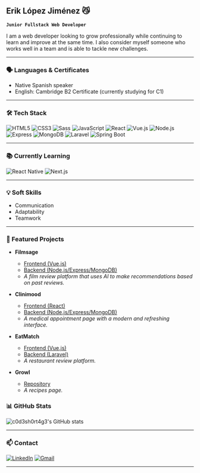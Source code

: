 ## Erik López Jiménez 😼

**`Junior Fullstack Web Developer`**

I am a web developer looking to grow professionally while continuing to learn and improve at the same time. I also consider myself someone who works well in a team and is able to tackle new challenges.

---

### 🗣️ Languages & Certificates

- Native Spanish speaker
- English: Cambridge B2 Certificate (currently studying for C1)

---

### 🛠️ Tech Stack

![HTML5](https://img.shields.io/badge/html5-%23E34F26.svg?style=for-the-badge&logo=html5&logoColor=white)
![CSS3](https://img.shields.io/badge/css3-%231572B6.svg?style=for-the-badge&logo=css3&logoColor=white)
![Sass](https://img.shields.io/badge/Sass-%23CC6699.svg?style=for-the-badge&logo=sass&logoColor=white)
![JavaScript](https://img.shields.io/badge/javascript-%23323330.svg?style=for-the-badge&logo=javascript&logoColor=%23F7DF1E)
![React](https://img.shields.io/badge/React-%2320232a.svg?style=for-the-badge&logo=react&logoColor=%2361DAFB)
![Vue.js](https://img.shields.io/badge/vuejs-%2335495e.svg?style=for-the-badge&logo=vue.js&logoColor=%234FC08D)
![Node.js](https://img.shields.io/badge/Node.js-6DA55F?style=for-the-badge&logo=node.js&logoColor=white)
![Express](https://img.shields.io/badge/Express.js-%23404d59.svg?style=for-the-badge&logo=express&logoColor=%2361DAFB)
![MongoDB](https://img.shields.io/badge/MongoDB-47A248?style=for-the-badge&logo=mongodb&logoColor=white)
![Laravel](https://img.shields.io/badge/Laravel-%23FF2D20.svg?style=for-the-badge&logo=laravel&logoColor=white)
![Spring Boot](https://img.shields.io/badge/springboot-%236DB33F.svg?style=for-the-badge&logo=springboot&logoColor=white)

---

### 📚 Currently Learning

![React Native](https://img.shields.io/badge/React_Native-20232A?style=for-the-badge&logo=react&logoColor=61DAFB)
![Next.js](https://img.shields.io/badge/Next.js-000000?style=for-the-badge&logo=nextdotjs&logoColor=white)

---

### 💡 Soft Skills

- Communication
- Adaptability
- Teamwork

---

### 🚀 Featured Projects

- **Filmsage**
  - [Frontend (Vue.js)](https://github.com/c0d3sh0rt4g3/FilmSage-Frontend)
  - [Backend (Node.js/Express/MongoDB)](https://github.com/c0d3sh0rt4g3/FilmSage-Backend)
  - _A film review platform that uses AI to make recommendations based on past reviews._

- **Clinimood**
  - [Frontend (React)](https://github.com/c0d3sh0rt4g3/Clinimood-MERN-frontend)
  - [Backend (Node.js/Express/MongoDB)](https://github.com/c0d3sh0rt4g3/Clinimood-MERN-backend)
  - _A medical appointment page with a modern and refreshing interface._

- **EatMatch**
  - [Frontend (Vue.js)](https://github.com/c0d3sh0rt4g3/EatMatch-Frontend)
  - [Backend (Laravel)](https://github.com/c0d3sh0rt4g3/EatMatch-Backend)
  - _A restaurant review platform._

- **Growl**
  - [Repository](https://github.com/c0d3sh0rt4g3/project2)
  - _A recipes page._

### 📊 GitHub Stats

![c0d3sh0rt4g3's GitHub stats](https://github-readme-stats.vercel.app/api?username=c0d3sh0rt4g3&show_icons=true&theme=radical)

---

### 📫 Contact

[![LinkedIn](https://img.shields.io/badge/-LinkedIn-blue?style=flat&logo=linkedin)](https://www.linkedin.com/in/erik-lópez-jiménez-381a52258/)
[![Gmail](https://img.shields.io/badge/-Email-red?style=flat&logo=gmail&logoColor=white)](mailto:erik.lopez.jimenez2004@gmail.com)

---
